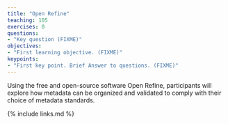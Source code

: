 ```yaml
---
title: "Open Refine"
teaching: 105
exercises: 0
questions:
- "Key question (FIXME)"
objectives:
- "First learning objective. (FIXME)"
keypoints:
- "First key point. Brief Answer to questions. (FIXME)"
---
```


Using the free and open-source software Open Refine, participants will explore how metadata can be organized and validated to comply with their choice of metadata standards.


{% include links.md %}
